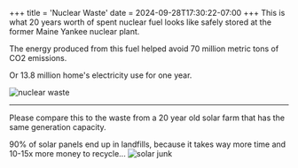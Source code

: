 +++
title = 'Nuclear Waste'
date = 2024-09-28T17:30:22-07:00
+++
This is what 20 years worth of spent nuclear fuel looks like safely stored at the former Maine Yankee nuclear plant.

The energy produced from this fuel helped avoid 70 million metric tons of CO2 emissions.

Or 13.8 million home's electricity use for one year.

![nuclear waste](/img/dump/nuclear_waste.jpg)

---
Please compare this to the waste from a 20 year old solar farm that has the same generation capacity.

90% of solar panels end up in landfills, because it takes way more time and 10-15x more money to recycle...
![solar junk](/img/dump/solar_trash.jpg)

